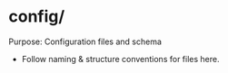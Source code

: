 # config/

Purpose: Configuration files and schema

- Follow naming & structure conventions for files here.
